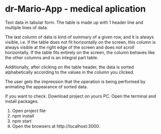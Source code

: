 # dr-Mario-App - medical aplication

Text data in tabular form. The table is made up with 1 header line and multiple lines of data.

The last column of data is kind of summary of a given row, and it is always visible, i.e. if the table does not fit horizontally on the screen, this column is always visible at the right edge of the screen and does not scroll horizontally. If the table fits entirely on the screen, the column behaves like the other columns and is an integral part table.

Additionally, after clicking on the table header, the data is sorted alphabetically according to the values in the column you clicked.

The user gets the impression that the operation is being performed by animating the appearance of sorted data.

If you want to check. Download project on yours PC. Open the terminal and install packages.
 
   1. Open project file
   2. npm install
   3. npm start
   4. Open the browsers at http://localhost:3000.
